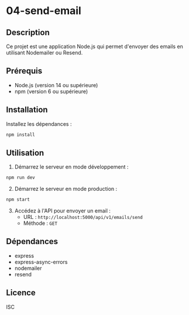 # 04-send-email

## Description

Ce projet est une application Node.js qui permet d'envoyer des emails en utilisant Nodemailer ou Resend.

## Prérequis

- Node.js (version 14 ou supérieure)
- npm (version 6 ou supérieure)

## Installation

Installez les dépendances :

```sh
npm install
```

## Utilisation

1. Démarrez le serveur en mode développement :

```sh
npm run dev
```

2. Démarrez le serveur en mode production :

```sh
npm start
```

3. Accédez à l'API pour envoyer un email :
   - URL : `http://localhost:5000/api/v1/emails/send`
   - Méthode : `GET`

## Dépendances

- express
- express-async-errors
- nodemailer
- resend

## Licence

ISC
